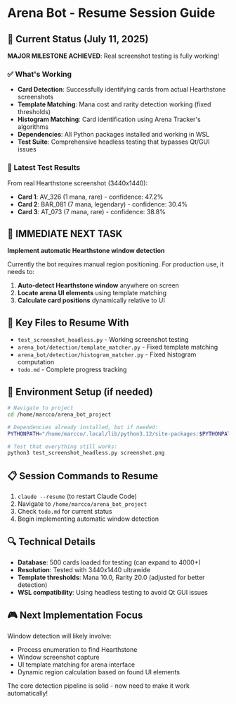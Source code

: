 # Arena Bot - Resume Session Guide

## 🎯 Current Status (July 11, 2025)
**MAJOR MILESTONE ACHIEVED**: Real screenshot testing is fully working!

### ✅ What's Working
- **Card Detection**: Successfully identifying cards from actual Hearthstone screenshots
- **Template Matching**: Mana cost and rarity detection working (fixed thresholds)
- **Histogram Matching**: Card identification using Arena Tracker's algorithms
- **Dependencies**: All Python packages installed and working in WSL
- **Test Suite**: Comprehensive headless testing that bypasses Qt/GUI issues

### 🧪 Latest Test Results
From real Hearthstone screenshot (3440x1440):
- **Card 1**: AV_326 (1 mana, rare) - confidence: 47.2%
- **Card 2**: BAR_081 (7 mana, legendary) - confidence: 30.4%  
- **Card 3**: AT_073 (7 mana, rare) - confidence: 38.8%

## 🎯 IMMEDIATE NEXT TASK
**Implement automatic Hearthstone window detection**

Currently the bot requires manual region positioning. For production use, it needs to:
1. **Auto-detect Hearthstone window** anywhere on screen
2. **Locate arena UI elements** using template matching
3. **Calculate card positions** dynamically relative to UI

## 📁 Key Files to Resume With
- `test_screenshot_headless.py` - Working screenshot testing
- `arena_bot/detection/template_matcher.py` - Fixed template matching
- `arena_bot/detection/histogram_matcher.py` - Fixed histogram computation
- `todo.md` - Complete progress tracking

## 🔧 Environment Setup (if needed)
```bash
# Navigate to project
cd /home/marcco/arena_bot_project

# Dependencies already installed, but if needed:
PYTHONPATH="/home/marcco/.local/lib/python3.12/site-packages:$PYTHONPATH"

# Test that everything still works:
python3 test_screenshot_headless.py screenshot.png
```

## 📋 Session Commands to Resume
1. `claude --resume` (to restart Claude Code)
2. Navigate to `/home/marcco/arena_bot_project`
3. Check `todo.md` for current status
4. Begin implementing automatic window detection

## 🔍 Technical Details
- **Database**: 500 cards loaded for testing (can expand to 4000+)
- **Resolution**: Tested with 3440x1440 ultrawide
- **Template thresholds**: Mana 10.0, Rarity 20.0 (adjusted for better detection)
- **WSL compatibility**: Using headless testing to avoid Qt GUI issues

## 🎮 Next Implementation Focus
Window detection will likely involve:
- Process enumeration to find Hearthstone
- Window screenshot capture
- UI template matching for arena interface
- Dynamic region calculation based on found UI elements

The core detection pipeline is solid - now need to make it work automatically!
